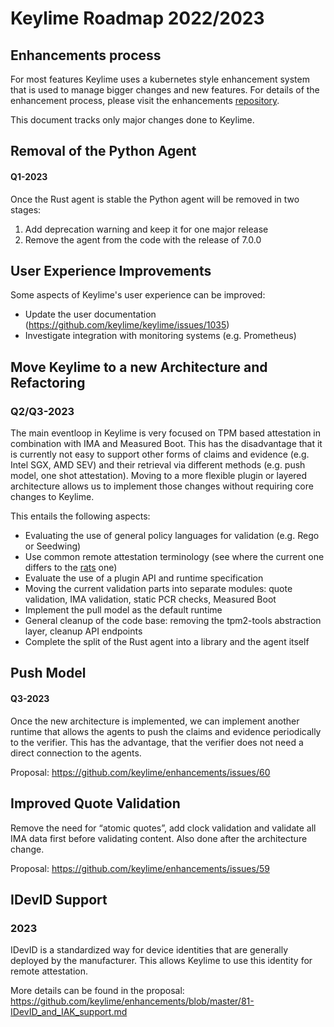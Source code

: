 # Keylime Roadmap 2022/2023

## Enhancements process

For most features Keylime uses a kubernetes style enhancement system
that is used to manage bigger changes and new features. For details of the
enhancement process, please visit the enhancements [repository](https://github.com/keylime/enhancements).

This document tracks only major changes done to Keylime. 

## Removal of the Python Agent
#### Q1-2023

Once the Rust agent is stable the Python agent will be removed in two stages:

1. Add deprecation warning and keep it for one major release
2. Remove the agent from the code with the release of 7.0.0

## User Experience Improvements

Some aspects of Keylime's user experience can be improved: 

* Update the user documentation (https://github.com/keylime/keylime/issues/1035)
* Investigate integration with monitoring systems (e.g. Prometheus)


## Move Keylime to a new Architecture and Refactoring
### Q2/Q3-2023

The main eventloop in Keylime is very focused on TPM based attestation in combination with IMA and Measured Boot.
This has the disadvantage that it is currently not easy to support other forms of claims and evidence 
(e.g. Intel SGX, AMD SEV) and their retrieval via different methods (e.g. push model, one shot attestation).
Moving to a more flexible plugin or layered architecture allows us to implement those changes without requiring core changes to Keylime. 

This entails the following aspects:
* Evaluating the use of general policy languages for validation (e.g. Rego or Seedwing)
* Use common remote attestation terminology (see where the current one differs to the [rats](https://datatracker.ietf.org/wg/rats/about/) one)
* Evaluate the use of a plugin API and runtime specification
* Moving the current validation parts into separate modules: quote validation, IMA validation, static PCR checks, Measured Boot
* Implement the pull model as the default runtime
* General cleanup of the code base: removing the tpm2-tools abstraction layer, cleanup API endpoints
* Complete the split of the Rust agent into a library and the agent itself

## Push Model
#### Q3-2023
Once the new architecture is implemented, we can implement another runtime that allows the agents
to push the claims and evidence periodically to the verifier. This has the advantage, that the 
verifier does not need a direct connection to the agents.

Proposal: https://github.com/keylime/enhancements/issues/60 

## Improved Quote Validation
Remove the need for “atomic quotes”, add clock validation and validate all IMA data first before validating content.
Also done after the architecture change.

Proposal: https://github.com/keylime/enhancements/issues/59 


## IDevID Support
### 2023
IDevID is a standardized way for device identities that are generally deployed by the manufacturer.
This allows Keylime to use this identity for remote attestation.

More details can be found in the proposal: https://github.com/keylime/enhancements/blob/master/81-IDevID_and_IAK_support.md